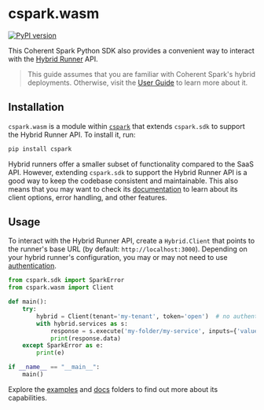 # cspark.wasm

[![PyPI version][version-img]][version-url]

This Coherent Spark Python SDK also provides a convenient way to interact with the
[Hybrid Runner][hybrid-runner] API.

> This guide assumes that you are familiar with Coherent Spark's hybrid deployments.
> Otherwise, visit the [User Guide][user-guide] to learn more about it.

## Installation

`cspark.wasm` is a module within [`cspark`][cspark] that extends `cspark.sdk` to
support the Hybrid Runner API. To install it, run:

```bash
pip install cspark
```

Hybrid runners offer a smaller subset of functionality compared to the SaaS API.
However, extending `cspark.sdk` to support the Hybrid Runner API is a good way
to keep the codebase consistent and maintainable. This also means that you may
want to check its [documentation][cspark] to learn about its client options,
error handling, and other features.

## Usage

To interact with the Hybrid Runner API, create a `Hybrid.Client` that points to the
runner's base URL (by default: `http://localhost:3000`).
Depending on your hybrid runner's configuration, you may or may not need to use
[authentication](./wasm/authentication.md).

```python
from cspark.sdk import SparkError
from cspark.wasm import Client

def main():
    try:
        hybrid = Client(tenant='my-tenant', token='open')  # no authentication
        with hybrid.services as s:
            response = s.execute('my-folder/my-service', inputs={'value': 42})
            print(response.data)
    except SparkError as e:
        print(e)

if __name__ == "__main__":
    main()
```

Explore the [examples] and [docs] folders to find out more about its capabilities.

<!-- References -->

[cspark]: https://pypi.org/project/cspark/
[version-img]: https://img.shields.io/pypi/v/cspark
[version-url]: https://pypi.python.org/pypi/cspark
[user-guide]: https://docs.coherent.global/hybrid-runner/introduction-to-the-hybrid-runner
[hybrid-runner]: https://github.com/orgs/Coherent-Partners/packages/container/package/nodegen-server
[examples]: https://github.com/Coherent-Partners/spark-python-sdk/blob/main/examples/hybrid.py
[docs]: https://github.com/Coherent-Partners/spark-python-sdk/blob/main/docs/wasm/readme.md
